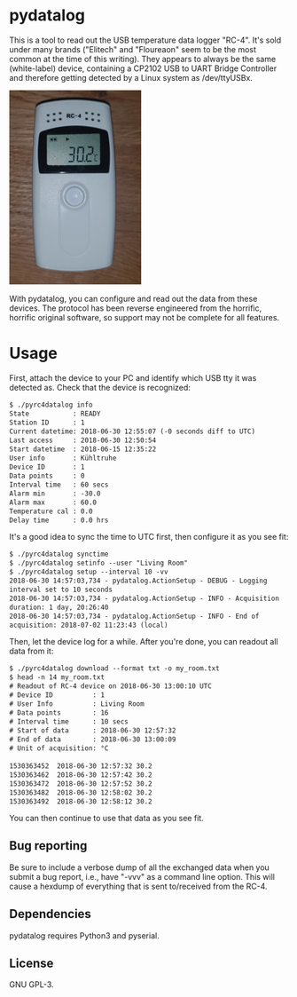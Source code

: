 # pydatalog
This is a tool to read out the USB temperature data logger "RC-4". It's sold
under many brands ("Elitech" and "Floureaon" seem to be the most common at the
time of this writing). They appears to always be the same (white-label) device,
containing a CP2102 USB to UART Bridge Controller and therefore getting detected
by a Linux system as /dev/ttyUSBx.

![RC-4 Data Logger](https://raw.githubusercontent.com/johndoe31415/pydatalog/master/docs/rc4.jpg)

With pydatalog, you can configure and read out the data from these devices. The
protocol has been reverse engineered from the horrific, horrific original
software, so support may not be complete for all features.

# Usage
First, attach the device to your PC and identify which USB tty it was detected
as. Check that the device is recognized:

```
$ ./pyrc4datalog info
State           : READY
Station ID      : 1
Current datetime: 2018-06-30 12:55:07 (-0 seconds diff to UTC)
Last access     : 2018-06-30 12:50:54
Start datetime  : 2018-06-15 12:35:22
User info       : Kühltruhe
Device ID       : 1
Data points     : 0
Interval time   : 60 secs
Alarm min       : -30.0
Alarm max       : 60.0
Temperature cal : 0.0
Delay time      : 0.0 hrs
```

It's a good idea to sync the time to UTC first, then configure it as you see fit:

```
$ ./pyrc4datalog synctime
$ ./pyrc4datalog setinfo --user "Living Room"
$ ./pyrc4datalog setup --interval 10 -vv
2018-06-30 14:57:03,734 - pydatalog.ActionSetup - DEBUG - Logging interval set to 10 seconds
2018-06-30 14:57:03,734 - pydatalog.ActionSetup - INFO - Acquisition duration: 1 day, 20:26:40
2018-06-30 14:57:03,734 - pydatalog.ActionSetup - INFO - End of acquisition: 2018-07-02 11:23:43 (local)
```

Then, let the device log for a while. After you're done, you can readout all
data from it:

```
$ ./pyrc4datalog download --format txt -o my_room.txt
$ head -n 14 my_room.txt
# Readout of RC-4 device on 2018-06-30 13:00:10 UTC
# Device ID          : 1
# User Info          : Living Room
# Data points        : 16
# Interval time      : 10 secs
# Start of data      : 2018-06-30 12:57:32
# End of data        : 2018-06-30 13:00:09
# Unit of acquisition: °C

1530363452	2018-06-30 12:57:32	30.2
1530363462	2018-06-30 12:57:42	30.2
1530363472	2018-06-30 12:57:52	30.2
1530363482	2018-06-30 12:58:02	30.2
1530363492	2018-06-30 12:58:12	30.2
```

You can then continue to use that data as you see fit.

## Bug reporting
Be sure to include a verbose dump of all the exchanged data when you submit a
bug report, i.e., have "-vvv" as a command line option. This will cause a
hexdump of everything that is sent to/received from the RC-4.

## Dependencies
pydatalog requires Python3 and pyserial.

## License
GNU GPL-3.
